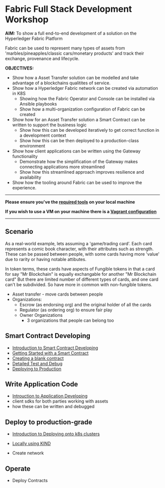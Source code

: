 # Fabric Full Stack Development Workshop

**AIM:** To show a full end-to-end development of a solution on the Hyperledger Fabric Platform

Fabric can be used to represent many types of assets from 'marbles/pineapples/classic cars/monetary products' and track their 
exchange, provenance and lifecycle.

**OBJECTIVES:** 

- Show how a Asset Transfer solution can be modelled and take advantage of a blockchains qualitites of service.
- Show how a Hyperledger Fabric network can be created via automation in K8S
	- Showing how the Fabric Operator and Console can be installed via Ansible playbooks
	- Show how a multi-organization configuration of Fabric can be created
- Show how for an Asset Transfer solution a Smart Contract can be written to support the business logic
	- Show how this can be developed iteratively to get correct function in a development context
	- Show how this can be then deployed to a production-class environment
- Show how client applications can be written using the Gateway functionality
	- Demonstrate how the simplification of the Gateway makes connecting applications more streamlined
	- Show how this streamlined approach improves resilience and availability
- Show how the tooling around Fabric can be used to improve the experience.

---

**Please ensure you've the [required tools](./SETUP.md) on your local machine**

**If you wish to use a VM on your machine there is a [Vagrant configuration](./docs/vagrant.md)**

---

## Scenario

As a real-world example, lets assuming a 'game/trading card'. Each card represents a comic book character, with their attributes such as strength.
These can be passed between people, with some cards having more 'value' due to rarity or having notable attibutes.  

In token terms, these cards have aspects of Fungible tokens in that a card for say "Mr Blockchain" is equally exchangable for another "Mr Blockchain card"
But there are limited number of different types of cards, and one card can't be subdivided. So have more in common with non-fungible tokens.

- Asset transfer - move cards between people
- Organizations: 
    - Escrow (as endorsing org) and the original holder of all the cards
    - Regulator (as ordering org) to ensure fair play
    - Owner Organizations
		- 3 organizations that people can belong too
		
## Smart Contract Developing

- [Introduction to Smart Contract Developing](./docs/SmartContractDev/00-Introduction.md)
- [Getting Started with a Smart Contract](./docs/SmartContractDev/01-Getting-Started.md)
- [Creating a blank contract](./docs/SmartContractDev/02-Creating-Blank-Contract.md)
- [Detailed Test and Debug](./docs/SmartContractDev//03-Test-And-Debug.md)
- [Deploying to Production](./docs/SmartContractDev/04-Production-Pipelines.md)

## Write Application Code

- [Introuction to Application Developing](./docs/ApplicationDev/00-introduction.md)
- client sdks for both parties working with assets
- how these can be written and debugged

## Deploy to production-grade

- [Introduction to Deploying onto k8s clusters](./docs/k8sProduction/00-Introduction.md)
- [Locally using KIND](./docs/k8sProduction/01-KINDOpenSourcFabricStack.md)

- Create network

## Operate

- Deploy Contracts


